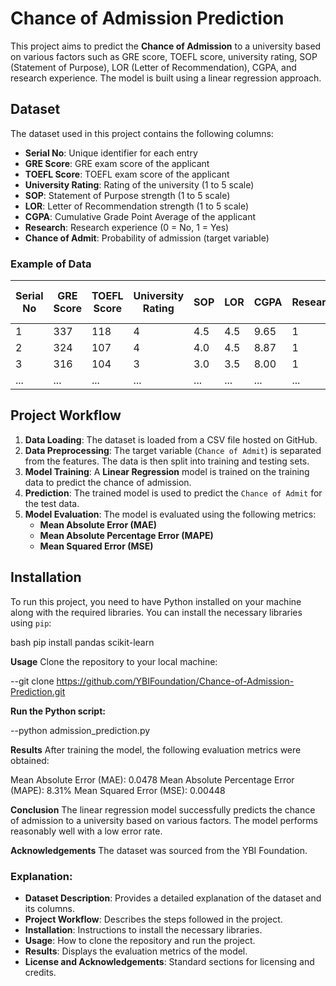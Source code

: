 # Chance of Admission Prediction

This project aims to predict the **Chance of Admission** to a university based on various factors such as GRE score, TOEFL score, university rating, SOP (Statement of Purpose), LOR (Letter of Recommendation), CGPA, and research experience. The model is built using a linear regression approach.

## Dataset

The dataset used in this project contains the following columns:

- **Serial No**: Unique identifier for each entry
- **GRE Score**: GRE exam score of the applicant
- **TOEFL Score**: TOEFL exam score of the applicant
- **University Rating**: Rating of the university (1 to 5 scale)
- **SOP**: Statement of Purpose strength (1 to 5 scale)
- **LOR**: Letter of Recommendation strength (1 to 5 scale)
- **CGPA**: Cumulative Grade Point Average of the applicant
- **Research**: Research experience (0 = No, 1 = Yes)
- **Chance of Admit**: Probability of admission (target variable)

### Example of Data

| Serial No | GRE Score | TOEFL Score | University Rating | SOP | LOR | CGPA | Research | Chance of Admit |
|-----------|-----------|-------------|-------------------|-----|-----|------|----------|-----------------|
| 1         | 337       | 118         | 4                 | 4.5 | 4.5 | 9.65 | 1        | 0.92            |
| 2         | 324       | 107         | 4                 | 4.0 | 4.5 | 8.87 | 1        | 0.76            |
| 3         | 316       | 104         | 3                 | 3.0 | 3.5 | 8.00 | 1        | 0.72            |
| ...       | ...       | ...         | ...               | ... | ... | ...  | ...      | ...             |

## Project Workflow

1. **Data Loading**: The dataset is loaded from a CSV file hosted on GitHub.
2. **Data Preprocessing**: The target variable (`Chance of Admit`) is separated from the features. The data is then split into training and testing sets.
3. **Model Training**: A **Linear Regression** model is trained on the training data to predict the chance of admission.
4. **Prediction**: The trained model is used to predict the `Chance of Admit` for the test data.
5. **Model Evaluation**: The model is evaluated using the following metrics:
   - **Mean Absolute Error (MAE)**
   - **Mean Absolute Percentage Error (MAPE)**
   - **Mean Squared Error (MSE)**

## Installation

To run this project, you need to have Python installed on your machine along with the required libraries. You can install the necessary libraries using `pip`:

bash
pip install pandas scikit-learn


**Usage**
Clone the repository to your local machine:

--git clone https://github.com/YBIFoundation/Chance-of-Admission-Prediction.git

**Run the Python script:**

--python admission_prediction.py

**Results**
After training the model, the following evaluation metrics were obtained:

Mean Absolute Error (MAE): 0.0478
Mean Absolute Percentage Error (MAPE): 8.31%
Mean Squared Error (MSE): 0.00448


**Conclusion**
The linear regression model successfully predicts the chance of admission to a university based on various factors. The model performs reasonably well with a low error rate.

**Acknowledgements**
The dataset was sourced from the YBI Foundation.


### Explanation:
- **Dataset Description**: Provides a detailed explanation of the dataset and its columns.
- **Project Workflow**: Describes the steps followed in the project.
- **Installation**: Instructions to install the necessary libraries.
- **Usage**: How to clone the repository and run the project.
- **Results**: Displays the evaluation metrics of the model.
- **License and Acknowledgements**: Standard sections for licensing and credits.





